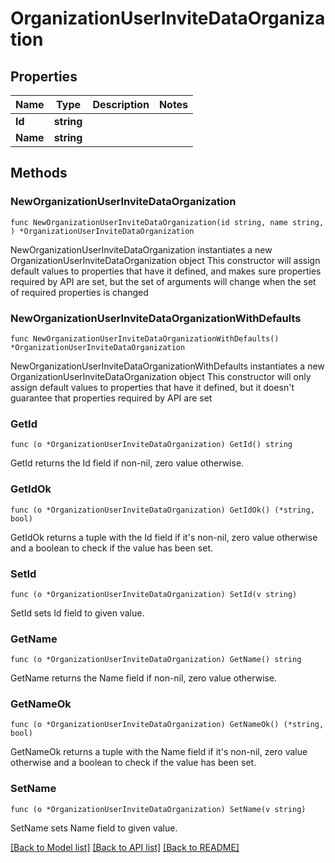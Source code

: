 # OrganizationUserInviteDataOrganization

## Properties

Name | Type | Description | Notes
------------ | ------------- | ------------- | -------------
**Id** | **string** |  | 
**Name** | **string** |  | 

## Methods

### NewOrganizationUserInviteDataOrganization

`func NewOrganizationUserInviteDataOrganization(id string, name string, ) *OrganizationUserInviteDataOrganization`

NewOrganizationUserInviteDataOrganization instantiates a new OrganizationUserInviteDataOrganization object
This constructor will assign default values to properties that have it defined,
and makes sure properties required by API are set, but the set of arguments
will change when the set of required properties is changed

### NewOrganizationUserInviteDataOrganizationWithDefaults

`func NewOrganizationUserInviteDataOrganizationWithDefaults() *OrganizationUserInviteDataOrganization`

NewOrganizationUserInviteDataOrganizationWithDefaults instantiates a new OrganizationUserInviteDataOrganization object
This constructor will only assign default values to properties that have it defined,
but it doesn't guarantee that properties required by API are set

### GetId

`func (o *OrganizationUserInviteDataOrganization) GetId() string`

GetId returns the Id field if non-nil, zero value otherwise.

### GetIdOk

`func (o *OrganizationUserInviteDataOrganization) GetIdOk() (*string, bool)`

GetIdOk returns a tuple with the Id field if it's non-nil, zero value otherwise
and a boolean to check if the value has been set.

### SetId

`func (o *OrganizationUserInviteDataOrganization) SetId(v string)`

SetId sets Id field to given value.


### GetName

`func (o *OrganizationUserInviteDataOrganization) GetName() string`

GetName returns the Name field if non-nil, zero value otherwise.

### GetNameOk

`func (o *OrganizationUserInviteDataOrganization) GetNameOk() (*string, bool)`

GetNameOk returns a tuple with the Name field if it's non-nil, zero value otherwise
and a boolean to check if the value has been set.

### SetName

`func (o *OrganizationUserInviteDataOrganization) SetName(v string)`

SetName sets Name field to given value.



[[Back to Model list]](../README.md#documentation-for-models) [[Back to API list]](../README.md#documentation-for-api-endpoints) [[Back to README]](../README.md)


